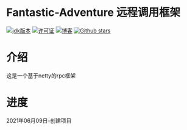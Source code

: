 # Fantastic-Adventure 远程调用框架

[![jdk版本](https://img.shields.io/badge/java-1.8+-green.svg)](https://www.oracle.com/technetwork/java/javase/downloads/jdk8-downloads-2133151.html)
[![许可证](https://img.shields.io/badge/license-MIT-blue.svg)](https://github.com/z875479694h/fantastic-adventure/blob/master/LICENSE)
[![博客](https://img.shields.io/badge/blog-Kenith–Zhang-blueviolet.svg)](https://hcworld.xyz)
[![Github stars](https://img.shields.io/github/stars/z875479694h/fantastic-adventure.svg)](https://github.com/z875479694h/fantastic-adventure)

# 介绍
这是一个基于netty的rpc框架

# 进度

2021年06月09日-创建项目
